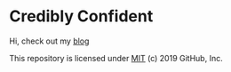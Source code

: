 # Credibly Confident

Hi, check out my [blog](https://tpielok.github.io/blog/)

This repository is licensed under [MIT](../LICENSE) (c) 2019 GitHub, Inc.
